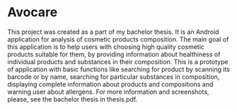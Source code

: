 # Avocare

This project was created as a part of my bachelor thesis. It is an Android application for analysis of cosmetic products composition. The main goal of this application is to help users with choosing high quality cosmetic products suitable for them, by providing information about healthiness of individual products and substances in their composition. This is a prototype of application with basic functions like searching for product by scanning its barcode or by name, searching for particular substances in composition, displaying complete information about products and compositions and warning user about allergens. For more information and screenshots, please, see the bachelor thesis in thesis.pdf.
